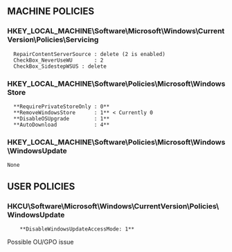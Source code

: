 


## MACHINE POLICIES

  ### HKEY_LOCAL_MACHINE\Software\Microsoft\Windows\CurrentVersion\Policies\Servicing
	  RepairContentServerSource	: delete (2 is enabled)
	  CheckBox_NeverUseWU		: 2
	  CheckBox_SidestepWSUS	: delete
  ### HKEY_LOCAL_MACHINE\Software\Policies\Microsoft\WindowsStore
	  **RequirePrivateStoreOnly	: 0**
	  **RemoveWindowsStore 		: 1** < Currently 0
	  **DisableOSUpgrade 		: 1**
	  **AutoDownload			: 4**  
  ### HKEY_LOCAL_MACHINE\\Software\Policies\Microsoft\Windows\WindowsUpdate
	None

## USER POLICIES

  ### HKCU\Software\Microsoft\Windows\CurrentVersion\Policies\WindowsUpdate
		**DisableWindowsUpdateAccessMode: 1**


Possible OU/GPO issue
